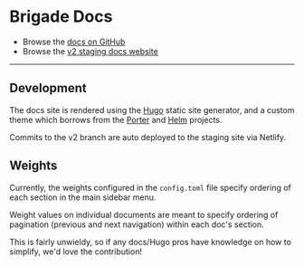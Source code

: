 # Brigade Docs

* Browse the [docs on GitHub](https://github.com/brigadecore/brigade/tree/v2/docs/content)
* Browse the [v2 staging docs website](https://v2--brigade-docs.netlify.app)

---

## Development

The docs site is rendered using the [Hugo](https://gohugo.io/) static site generator, and a custom theme which borrows from the [Porter](https://github.com/getporter/porter) and [Helm](https://github.com/helm/helm-www) projects.

Commits to the v2 branch are auto deployed to the staging site via Netlify.

## Weights

Currently, the weights configured in the `config.toml` file specify ordering of each section in the main sidebar menu.

Weight values on individual documents are meant to specify ordering of pagination (previous and next navigation) within each doc's section.

This is fairly unwieldy, so if any docs/Hugo pros have knowledge on how to simplify, we'd love the contribution!
